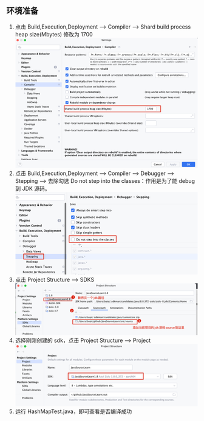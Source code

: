 ## 环境准备
1. 点击 Build,Execution,Deployment --> Compiler --> Shard build process heap size(Mbytes) 修改为 1700
![img.png](../image/set-size.png)
2. 点击 Build,Execution,Deployment --> Compiler --> Debugger --> Stepping --> 去除勾选 Do not step into the classes：作用是为了能 debug 到 JDK 源码。
![img.png](../image/stepping.png)
3. 点击 Project Structure --> SDKS 
![img.png](../image/bind-sdk.png)
4. 选择刚刚创建的 sdk，点击 Project Structure --> Project
![img_1.png](../image/set-sdk.png)
5. 运行 HashMapTest.java，即可查看是否编译成功
